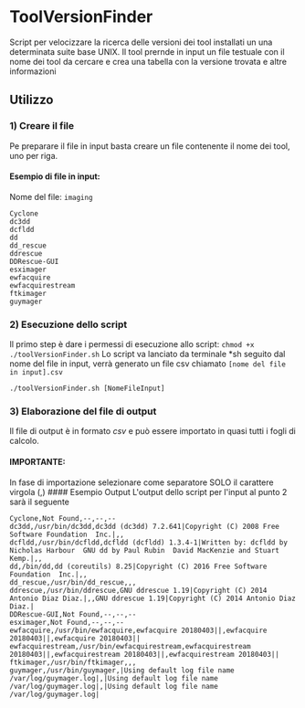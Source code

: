 # ToolVersionFinder
Script per velocizzare la ricerca delle versioni dei tool installati un una determinata suite base UNIX.
Il tool prernde in input un file testuale con il nome dei tool da cercare e crea una tabella con la versione trovata e altre informazioni

## Utilizzo
### 1) Creare il file
Pe preparare il file in input basta creare un file contenente il nome dei tool, uno per riga.
#### Esempio di file in input:
Nome del file: `imaging`
```
Cyclone
dc3dd
dcfldd
dd
dd_rescue
ddrescue
DDRescue-GUI
esximager
ewfacquire
ewfacquirestream
ftkimager
guymager
```

### 2) Esecuzione dello script
Il primo step è dare i permessi di esecuzione allo script: `chmod +x ./toolVersionFinder.sh`
Lo script va lanciato da terminale *sh seguito dal nome del file in input, verrà generato un file csv chiamato `[nome del file in input].csv`

`./toolVersionFinder.sh [NomeFileInput]`

### 3) Elaborazione del file di output
Il file di output è in formato *csv* e può essere importato in quasi tutti i fogli di calcolo.
#### IMPORTANTE:
In fase di importazione selezionare come separatore SOLO il carattere virgola (,)
#### Esempio Output
L'output dello script per l'input al punto 2 sarà il seguente
```
Cyclone,Not Found,--,--,--
dc3dd,/usr/bin/dc3dd,dc3dd (dc3dd) 7.2.641|Copyright (C) 2008 Free Software Foundation  Inc.|,,
dcfldd,/usr/bin/dcfldd,dcfldd (dcfldd) 1.3.4-1|Written by: dcfldd by Nicholas Harbour  GNU dd by Paul Rubin  David MacKenzie and Stuart Kemp.|,,
dd,/bin/dd,dd (coreutils) 8.25|Copyright (C) 2016 Free Software Foundation  Inc.|,,
dd_rescue,/usr/bin/dd_rescue,,,
ddrescue,/usr/bin/ddrescue,GNU ddrescue 1.19|Copyright (C) 2014 Antonio Diaz Diaz.|,,GNU ddrescue 1.19|Copyright (C) 2014 Antonio Diaz Diaz.|
DDRescue-GUI,Not Found,--,--,--
esximager,Not Found,--,--,--
ewfacquire,/usr/bin/ewfacquire,ewfacquire 20180403||,ewfacquire 20180403||,ewfacquire 20180403||
ewfacquirestream,/usr/bin/ewfacquirestream,ewfacquirestream 20180403||,ewfacquirestream 20180403||,ewfacquirestream 20180403||
ftkimager,/usr/bin/ftkimager,,,
guymager,/usr/bin/guymager,|Using default log file name /var/log/guymager.log|,|Using default log file name /var/log/guymager.log|,|Using default log file name /var/log/guymager.log|
```

